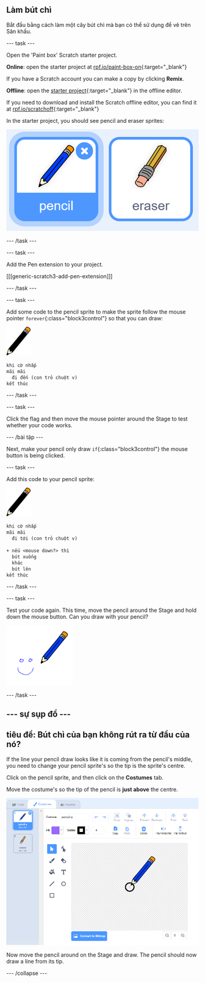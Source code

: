 ## Làm bút chì

Bắt đầu bằng cách làm một cây bút chì mà bạn có thể sử dụng để vẽ trên Sân khấu.

\--- task \---

Open the 'Paint box' Scratch starter project.

**Online**: open the starter project at [rpf.io/paint-box-on](http://rpf.io/paint-box-on){:target="_blank"}

If you have a Scratch account you can make a copy by clicking **Remix**.

**Offline**: open the [starter project](http://rpf.io/p/en/paint-box-go){:target="_blank"} in the offline editor.

If you need to download and install the Scratch offline editor, you can find it at [rpf.io/scratchoff](http://rpf.io/scratchoff){:target="_blank"}

In the starter project, you should see pencil and eraser sprites:

![screenshot](images/paint-starter.png)

\--- /task \---

\--- task \---

Add the Pen extension to your project.

[[[generic-scratch3-add-pen-extension]]]

\--- /task \---

\--- task \---

Add some code to the pencil sprite to make the sprite follow the mouse pointer `forever`{:class="block3control"} so that you can draw:

![pencil](images/pencil.png)

```blocks3
khi cờ nhấp
mãi mãi
  đi đến (con trỏ chuột v)
kết thúc
```

\--- /task \---

\--- task \---

Click the flag and then move the mouse pointer around the Stage to test whether your code works.

\--- /bài tập \---

Next, make your pencil only draw `if`{:class="block3control"} the mouse button is being clicked.

\--- task \---

Add this code to your pencil sprite:

![pencil](images/pencil.png)

```blocks3
khi cờ nhấp
mãi mãi
  đi tới (con trỏ chuột v)

+ nếu <mouse down?> thì
  bút xuống
  khác
  bút lên
kết thúc
```

\--- /task \---

\--- task \---

Test your code again. This time, move the pencil around the Stage and hold down the mouse button. Can you draw with your pencil?

![screenshot](images/paint-draw.png)

\--- /task \---

## \--- sự sụp đổ \---

## tiêu đề: Bút chì của bạn không rút ra từ đầu của nó?

If the line your pencil draw looks like it is coming from the pencil's middle, you need to change your pencil sprite's so the tip is the sprite's centre.

Click on the pencil sprite, and then click on the **Costumes** tab.

Move the costume's so the tip of the pencil is **just above** the centre.

![Costume center](images/costume-center-annotated.png)

Now move the pencil around on the Stage and draw. The pencil should now draw a line from its tip.

\--- /collapse \---